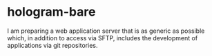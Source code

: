 # hologram-bare

I am preparing a web application server that is as generic as possible which, in addition to access via SFTP, includes the development of applications via git repositories.
